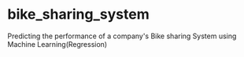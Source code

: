 # bike_sharing_system
Predicting the performance of a company's Bike sharing System using Machine Learning(Regression)
